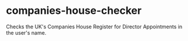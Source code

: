 # companies-house-checker
Checks the UK's  Companies House Register for Director Appointments in the user's name.
